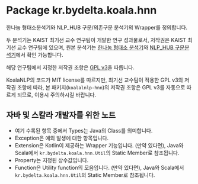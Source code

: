 # Package kr.bydelta.koala.hnn

한나눔 형태소분석기와 NLP_HUB 구문/의존구문 분석기의 Wrapper를 정의합니다.

두 분석기는 KAIST 최기선 교수 연구팀이 개발한 연구 성과물로서,
저작권은 KAIST 최기선 교수 연구팀에 있으며, 
원본 분석기는 [한나눔 형태소 분석기](http://kldp.net/projects/hannanum/)와 [NLP_HUB 구문분석기](http://semanticweb.kaist.ac.kr/home/index.php/NLP_HUB)에서 확인 가능합니다.

해당 연구팀에서 지정한 저작권 조항은 [GPL v3](https://tldrlegal.com/license/gnu-general-public-license-v3-(gpl-3))을 따릅니다.

KoalaNLP의 코드가 MIT license를 따르지만, 최기선 교수팀이 적용한 GPL v3의 저작권 조항에 따라,
본 패키지(`koalalnlp-hnn`)의 저작권 조항은 GPL v3를 자동으로 따르게 되므로, 이용시 주의하시길 바랍니다.


## 자바 및 스칼라 개발자를 위한 노트

- 여기 수록된 항목 중에서 Types는 Java의 Class를 의미합니다.
- Exception은 예외 발생에 대한 항목입니다.
- Extension은 Kotlin이 제공하는 Wrapper 기능입니다. 
  (만약 있다면), Java와 Scala에서 `kr.bydelta.koala.hnn.Util`의 Static Member로 참조됩니다.
- Property는 지정된 상수값입니다.
- Function은 Utility function의 모음입니다. 
  (만약 있다면), Java와 Scala에서 `kr.bydelta.koala.hnn.Util`의 Static Member로 참조됩니다.
